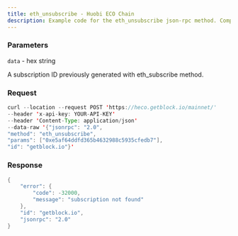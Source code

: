 ```yaml
---
title: eth_unsubscribe - Huobi ECO Chain
description: Example code for the eth_unsubscribe json-rpc method. Сomplete guide on how to use eth_unsubscribe json-rpc in GetBlock.io Web3 documentation.
---
```


### Parameters


`data` - hex string

A subscription ID previously generated with eth_subscribe method.

### Request

``` java
curl --location --request POST 'https://heco.getblock.io/mainnet/' 
--header 'x-api-key: YOUR-API-KEY' 
--header 'Content-Type: application/json' 
--data-raw '{"jsonrpc": "2.0",
"method": "eth_unsubscribe",
"params": ["0xe5af64ddfd365b4632988c5935cfedb7"],
"id": "getblock.io"}'
```

###  Response

``` java
{
    "error": {
        "code": -32000,
        "message": "subscription not found"
    },
    "id": "getblock.io",
    "jsonrpc": "2.0"
}
```

